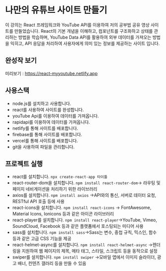 # 나만의 유튜브 사이트 만들기

이 강의는 React 프레임워크와 YouTube API를 이용하여 저의 공부법 공유 영상 사이트를 만들었습니다. React의 기본 개념을 이해하고, 컴포넌트를 구조화하고 상태를 관리하는 방법을 학습하며, 
YouTube Data API를 활용하여 외부 데이터를 가져오는 방법을 익히고, API 응답을 처리하여 사용자에게 의미 있는 정보를 제공하는 사이트 입니다.

## 완성작 보기
미리보기 : https://react-myyoutube.netlify.app

## 사용스택
- node.js를 설치하고 사용합니다. 
- react를 사용하여 사이트를 완성합니다. 
- youTube Api를 이용하여 데이터를 가져옵니다.
- rapidapi를 이용하여 데이터를 가져옵니다.
- netlify를 통해 사이트를 배포합니다.
- firebase를 통해 사이트를 배포합니다.
- vercel를 통해 사이트를 배포합니다.
- git을 사용하여 파일을 관리합니다.

## 프로젝트 실행
- react를 설치합니다. `npx create-react-app 타이틀`
- react-router-dom을 설치합니다. `npm install react-router-dom`-> 라우팅 및 페이지 네비게이션을 처리하기 위한 라이브러리
- axios를 설치합니다. `npm install axios` ->API와의 통신, 서버로 데이터 요청, RESTful API 호출 등에 사용
- react-icons을 설치합니다. `npm install react-icons` -> FontAwesome, Material Icons, Ionicons 등과 같은 아이콘 라이브러리
- react-player를 설치합니다. `npm install react-player`->YouTube, Vimeo, SoundCloud, Facebook 등과 같은 플랫폼에서 호스팅되는 미디어 사용
- sass를 설치합니다. `npm install sass`->Sass는 변수, 중첩 규칙, 믹스인, 함수 등과 같은 고급 CSS 기능을 제공
- react-helmet-async를 설치합니다. `npm install react-helmet-async` ->렌더링을 지원하여 웹 페이지의 제목, 메타 태그, 스타일, 스크립트 등을 동적으로 설정
- swiper를 설치합니다. `npm install swiper` ->모바일 앱에서 이미지 슬라이더, 광고 배너, 컨텐츠 갤러리 등을 만들 수 있음
